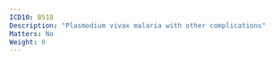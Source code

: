 ```yaml
---
ICD10: B518
Description: "Plasmodium vivax malaria with other complications"
Matters: No
Weight: 0
---
```

